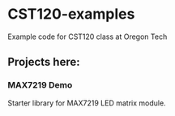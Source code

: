 # CST120-examples
Example code for CST120 class at Oregon Tech

## Projects here:
### MAX7219 Demo
Starter library for MAX7219 LED matrix module.
